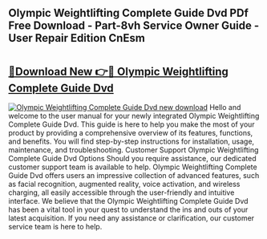 ## Olympic Weightlifting Complete Guide Dvd PDf Free Download - Part-8vh Service Owner Guide - User Repair Edition CnEsm

# <h2><a href="http://bc47997.oget.top/?id=Olympic+Weightlifting+Complete+Guide+Dvd">🔗Download New 👉🔴 Olympic Weightlifting Complete Guide Dvd</a></h2>

[![Olympic Weightlifting Complete Guide Dvd new download](https://i.imgur.com/5g1atiW.png)](http://bc47997.oget.top/?id=Olympic+Weightlifting+Complete+Guide+Dvd)
Hello and welcome to the user manual for your newly integrated Olympic Weightlifting Complete Guide Dvd. This guide is here to help you make the most of your product by providing a comprehensive overview of its features, functions, and benefits. You will find step-by-step instructions for installation, usage, maintenance, and troubleshooting. Customer Support Olympic Weightlifting Complete Guide Dvd Options Should you require assistance, our dedicated customer support team is available to help. Olympic Weightlifting Complete Guide Dvd offers users an impressive collection of advanced features, such as facial recognition, augmented reality, voice activation, and wireless charging, all easily accessible through the user-friendly and intuitive interface. We believe that the Olympic Weightlifting Complete Guide Dvd has been a vital tool in your quest to understand the ins and outs of your latest acquisition. If you need any assistance or clarification, our customer service team is here to help.
